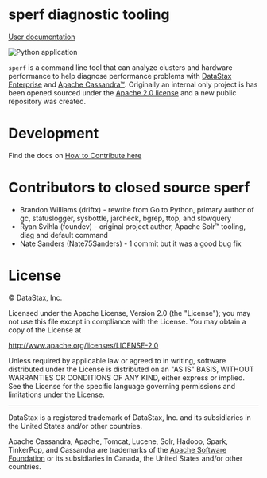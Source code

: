 # sperf diagnostic tooling

[User documentation](https://datastax-toolkit.github.io/sperf/)

![Python application](https://datastax-toolkit.github.io/sperf/workflows/Python%20application/badge.svg)

`sperf` is a command line tool that can analyze clusters and hardware performance to help diagnose performance problems with [DataStax Enterprise](https://www.datastax.com/products/datastax-enterprise) and [Apache Cassandra™](http://cassandra.apache.org/). Originally an internal only project is has been opened sourced under the [Apache 2.0 license](https://www.apache.org/licenses/LICENSE-2.0.html) and a new public repository was created.

# Development

Find the docs on [How to Contribute here](https://datastax-toolkit.github.io/sperf/contrib.html)

# Contributors to closed source sperf

* Brandon Williams (driftx) - rewrite from Go to Python, primary author of gc, statuslogger, sysbottle, jarcheck, bgrep, ttop, and slowquery
* Ryan Svihla (foundev) - original project author, Apache Solr™ tooling, diag and default command
* Nate Sanders (Nate75Sanders) - 1 commit but it was a good bug fix

# License

&copy; DataStax, Inc.

Licensed under the Apache License, Version 2.0 (the "License");
you may not use this file except in compliance with the License.
You may obtain a copy of the License at

http://www.apache.org/licenses/LICENSE-2.0

Unless required by applicable law or agreed to in writing, software
distributed under the License is distributed on an "AS IS" BASIS,
WITHOUT WARRANTIES OR CONDITIONS OF ANY KIND, either express or implied.
See the License for the specific language governing permissions and
limitations under the License.

----

DataStax is a registered trademark of DataStax, Inc. and its subsidiaries in the United States 
and/or other countries.

Apache Cassandra, Apache, Tomcat, Lucene, Solr, Hadoop, Spark, TinkerPop, and Cassandra are 
trademarks of the [Apache Software Foundation](http://www.apache.org/) or its subsidiaries in
Canada, the United States and/or other countries. 

